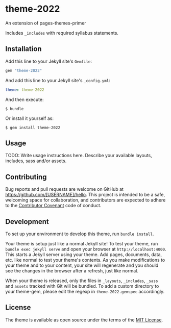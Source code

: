 # theme-2022

An extension of pages-themes-primer

Includes `_includes` with required syllabus statements.


## Installation

Add this line to your Jekyll site's `Gemfile`:

```ruby
gem "theme-2022"
```

And add this line to your Jekyll site's `_config.yml`:

```yaml
theme: theme-2022
```

And then execute:

    $ bundle

Or install it yourself as:

    $ gem install theme-2022

## Usage

TODO: Write usage instructions here. Describe your available layouts, includes, sass and/or assets.

## Contributing

Bug reports and pull requests are welcome on GitHub at https://github.com/[USERNAME]/hello. This project is intended to be a safe, welcoming space for collaboration, and contributors are expected to adhere to the [Contributor Covenant](http://contributor-covenant.org) code of conduct.

## Development

To set up your environment to develop this theme, run `bundle install`.

Your theme is setup just like a normal Jekyll site! To test your theme, run `bundle exec jekyll serve` and open your browser at `http://localhost:4000`. This starts a Jekyll server using your theme. Add pages, documents, data, etc. like normal to test your theme's contents. As you make modifications to your theme and to your content, your site will regenerate and you should see the changes in the browser after a refresh, just like normal.

When your theme is released, only the files in `_layouts`, `_includes`, `_sass` and `assets` tracked with Git will be bundled.
To add a custom directory to your theme-gem, please edit the regexp in `theme-2022.gemspec` accordingly.

## License

The theme is available as open source under the terms of the [MIT License](https://opensource.org/licenses/MIT).
